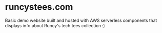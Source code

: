 # runcystees.com
Basic demo website built and hosted with AWS serverless components that displays info about Runcy's tech tees collection :)
